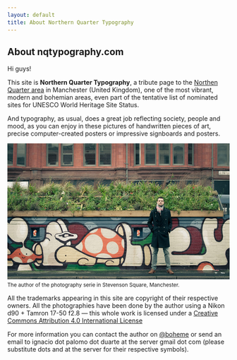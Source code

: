 ```yaml
---
layout: default
title: About Northern Quarter Typography
---
```


<article>

<h2>About nqtypography.com</h2>

<p>Hi guys!</p>

<p>This site is <strong>Northern Quarter Typography</strong>, a tribute page to the <a href="http://en.wikipedia.org/wiki/Northern_Quarter_(Manchester)" title="Link to Northern Quarter Wikipedia page">Northen Quarter area</a> in Manchester (United Kingdom), one of the most vibrant, modern and bohemian areas, even part of the tentative list of nominated sites for UNESCO World Heritage Site Status.</p>

<p>And typography, as usual, does a great job reflecting society, people and mood, as you can enjoy in these pictures of handwritten pieces of art, precise computer-created posters or impressive signboards and posters.</p>

<p><img src="/images/ignacio-palomo-northern-quarter.jpg"><small>The author of the photography serie in Stevenson Square, Manchester.</small></p>

<p>All the trademarks appearing in this site are copyright of their respective owners. All the photographies have been done by the author using a Nikon d90 + Tamron 17-50 f2.8 — this whole work is licensed under a <a title="Creative Commons license explanation" href="http://creativecommons.org/licenses/by/4.0/">Creative Commons Attribution 4.0 International License</a></p>

<p>For more information you can contact the author on <a href="https://twitter.com/boheme">@boheme</a> or send an email to ignacio dot palomo dot duarte at the server gmail dot com (please substitute dots and at the server for their respective symbols).</p>

</article>